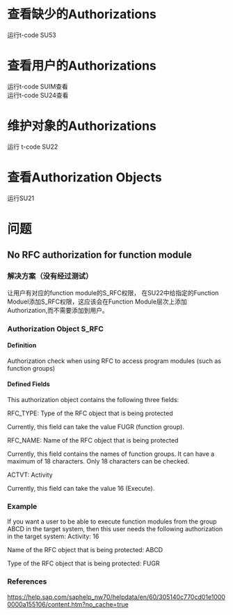# 查看缺少的Authorizations
运行t-code SU53
# 查看用户的Authorizations
运行t-code SUIM查看  
运行t-code SU24查看
# 维护对象的Authorizations
运行 t-code SU22
# 查看Authorization Objects
运行SU21
# 问题
## No RFC authorization for function module
### 解决方案（没有经过测试）
让用户有对应的function module的S_RFC权限， 
在SU22中给指定的Function Moduel添加S_RFC权限，这应该会在Function Module层次上添加Authorization,而不需要添加到用户。

### Authorization Object S_RFC 
#### Definition
Authorization check when using RFC to access program modules (such as function groups)

#### Defined Fields
This authorization object contains the following three fields:  

RFC_TYPE: Type of the RFC object that is being protected  

Currently, this field can take the value FUGR (function group).  

RFC_NAME: Name of the RFC object that is being protected  

Currently, this field contains the names of function groups. It can have a maximum of 18 characters. Only 18 characters can be checked.  

ACTVT: Activity  

Currently, this field can take the value 16 (Execute).  
### Example
If you want a user to be able to execute function modules from the group ABCD in the target system, then this user needs the following authorization in the target system:
Activity: 16

Name of the RFC object that is being protected: ABCD

Type of the RFC object that is being protected: FUGR

### References
https://help.sap.com/saphelp_nw70/helpdata/en/60/305140c770cd01e10000000a155106/content.htm?no_cache=true
